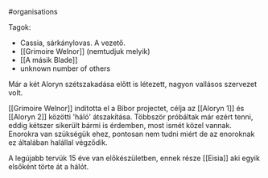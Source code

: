 #organisations

Tagok: 
- Cassia, sárkánylovas. A vezető.
- [[Grimoire Welnor]] (nemtudjuk melyik)
- [[A másik Blade]]
- unknown number of others

Már a két Aloryn szétszakadása előtt is létezett, nagyon vallásos szervezet volt.

[[Grimoire Welnor]] indította el a Bíbor projectet, célja az [[Aloryn 1]] és [[Aloryn 2]] közötti 'háló' átszakítása. Többször próbáltak már ezért tenni, eddig kétszer sikerült bármi is érdemben, most ismét közel vannak. Enorokra van szükségük ehez, pontosan nem tudni miért de az enoroknak ez általában halállal végződik.

A legújabb tervük 15 éve van előkészületben, ennek része [[Eisia]] aki egyik elsőként törte át a hálót.